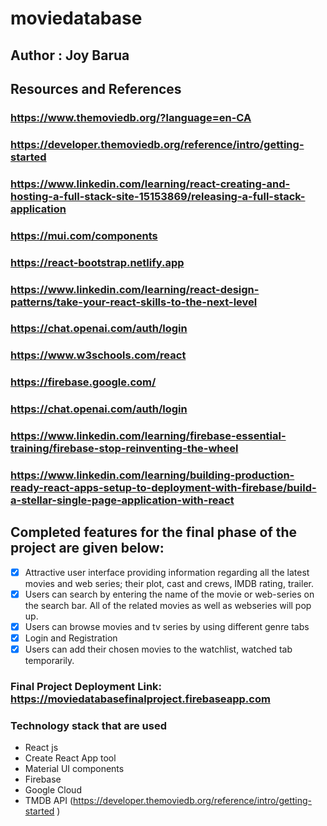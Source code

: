 # moviedatabase
## Author : Joy Barua
## Resources and References
### https://www.themoviedb.org/?language=en-CA
### https://developer.themoviedb.org/reference/intro/getting-started
### https://www.linkedin.com/learning/react-creating-and-hosting-a-full-stack-site-15153869/releasing-a-full-stack-application
### https://mui.com/components
### https://react-bootstrap.netlify.app
### https://www.linkedin.com/learning/react-design-patterns/take-your-react-skills-to-the-next-level
### https://chat.openai.com/auth/login
### https://www.w3schools.com/react
### https://firebase.google.com/
### https://chat.openai.com/auth/login
### https://www.linkedin.com/learning/firebase-essential-training/firebase-stop-reinventing-the-wheel
### https://www.linkedin.com/learning/building-production-ready-react-apps-setup-to-deployment-with-firebase/build-a-stellar-single-page-application-with-react

## Completed features for the final phase of the project are given below:
- [x] Attractive user interface providing information regarding all the latest movies and web series; their plot, cast and crews, IMDB rating, trailer.
- [x] Users can search by entering the name of the movie or web-series on the search bar. All of the related movies as well as webseries will pop up.
- [x] Users can browse movies and tv series by using different genre tabs
- [x] Login and Registration
- [x] Users can add their chosen movies to the watchlist, watched tab temporarily.

### Final Project Deployment Link: https://moviedatabasefinalproject.firebaseapp.com

### Technology stack that are used
- React js
- Create React App tool
- Material UI components
- Firebase
- Google Cloud
- TMDB API (https://developer.themoviedb.org/reference/intro/getting-started
)







